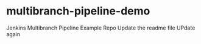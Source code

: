 # multibranch-pipeline-demo
Jenkins Multibranch Pipeline Example Repo
Update the readme file
UPdate again
